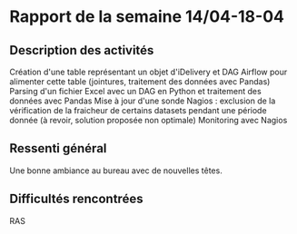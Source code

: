 # Rapport de la semaine 14/04-18-04
## Description des activités
Création d'une table représentant un objet d'iDelivery et DAG Airflow pour alimenter cette table (jointures, traitement des données avec Pandas)
Parsing d'un fichier Excel avec un DAG en Python et traitement des données avec Pandas
Mise à jour d'une sonde Nagios : exclusion de la vérification de la fraicheur de certains datasets pendant une période donnée (à revoir, solution proposée non optimale)
Monitoring avec Nagios

## Ressenti général
Une bonne ambiance au bureau avec de nouvelles têtes.

## Difficultés rencontrées
RAS
